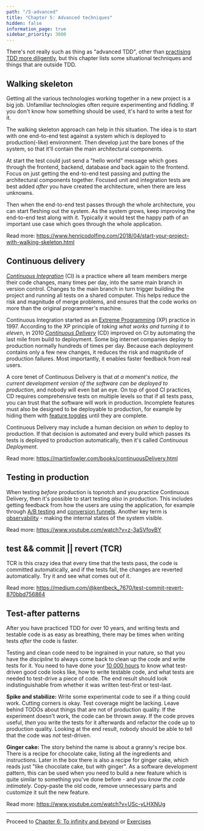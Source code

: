 ```yaml
---
path: "/5-advanced"
title: "Chapter 5: Advanced techniques"
hidden: false
information_page: true
sidebar_priority: 3000
---
```


There's not really such as thing as "advanced TDD", other than [practising TDD more diligently](https://blog.thecodewhisperer.com/permalink/the-myth-of-advanced-tdd), but this chapter lists some situational techniques and things that are outside TDD.  


## Walking skeleton

Getting all the various technologies working together in a new project is a big job. Unfamiliar technologies often require experimenting and fiddling. If you don't know how something should be used, it's hard to write a test for it.

The walking skeleton approach can help in this situation. The idea is to start with one end-to-end test against a system which is deployed to production(-like) environment. Then develop just the bare bones of the system, so that it'll contain the main architectural components.

At start the test could just send a "hello world" message which goes through the frontend, backend, database and back again to the frontend. Focus on just getting the end-to-end test passing and putting the architectural components together. Focused unit and integration tests are best added *after* you have created the architecture, when there are less unknowns.

Then when the end-to-end test passes through the whole architecture, you can start fleshing out the system. As the system grows, keep improving the end-to-end test along with it. Typically it would test the happy path of an important use case which goes through the whole application.

Read more:
https://www.henricodolfing.com/2018/04/start-your-project-with-walking-skeleton.html


## Continuous delivery

[*Continuous Integration*](https://martinfowler.com/articles/continuousIntegration.html) (CI) is a practice where all team members merge their code changes, many times per day, into the same main branch in version control. Changes to the main branch in turn trigger building the project and running all tests on a shared computer. This helps reduce the risk and magnitude of merge problems, and ensures that the code works on more than the original programmer's machine.

Continuous Integration started as an [Extreme Programming](https://martinfowler.com/bliki/ExtremeProgramming.html) (XP) practice in 1997. According to the XP principle of *taking what works and turning it to eleven*, in 2010 [*Continuous Delivery*](https://martinfowler.com/bliki/ContinuousDelivery.html) (CD) improved on CI by automating the last mile from build to deployment. Some big internet companies deploy to production normally hundreds of times per day. Because each deployment contains only a few new changes, it reduces the risk and magnitude of production failures. Most importantly, it enables faster feedback from real users.

A core tenet of Continuous Delivery is that *at a moment's notice, the current development version of the software can be deployed to production*, and nobody will even bat an eye. On top of good CI practices, CD requires comprehensive tests on multiple levels so that if all tests pass, you can trust that the software will work in production. Incomplete features must also be designed to be deployable to production, for example by hiding them with [feature toggles](https://martinfowler.com/articles/feature-toggles.html) until they are complete.

Continuous Delivery may include a human decision on *when* to deploy to production. If that decision is automated and every build which passes its tests is deployed to production automatically, then it's called *Continuous Deployment*.

Read more:
https://martinfowler.com/books/continuousDelivery.html


## Testing in production

When testing *before* production is topnotch and you practice Continuous Delivery, then it's possible to start testing *also* in production. This includes getting feedback from how the users are using the application, for example through [A/B testing](https://en.wikipedia.org/wiki/A/B_testing) and [conversion funnels](https://en.wikipedia.org/wiki/Purchase_funnel). Another key term is [observability](https://thenewstack.io/monitoring-and-observability-whats-the-difference-and-why-does-it-matter/) - making the internal states of the system visible.

Read more:
https://www.youtube.com/watch?v=z-3aSVfoyBY


## test && commit || revert (TCR)

TCR is this crazy idea that every time that the tests pass, the code is committed automatically, and if the tests fail, the changes are reverted automatically. Try it and see what comes out of it.

Read more:
https://medium.com/@kentbeck_7670/test-commit-revert-870bbd756864


## Test-after patterns

After you have practiced TDD for over 10 years, and writing tests and testable code is as easy as breathing, there may be times when writing tests *after* the code is faster.

Testing and clean code need to be ingrained in your nature, so that you have the *discipline* to always come back to clean up the code and write tests for it. You need to have done your [10 000 hours](https://norvig.com/21-days.html) to know what test-driven good code looks like, how to write testable code, and what tests are needed to test-drive a piece of code. The end result should look indistinguishable from whether it was written test-first or test-last.

**Spike and stabilize:** Write some experimental code to see if a thing could work. Cutting corners is okay. Test coverage might be lacking. Leave behind TODOs about things that are not of production quality. If the experiment doesn't work, the code can be thrown away. If the code proves useful, *then* you write the tests for it afterwards and refactor the code up to production quality. Looking at the end result, nobody should be able to tell that the code was *not* test-driven.

**Ginger cake:** The story behind the name is about a granny's recipe box. There is a recipe for chocolate cake, listing all the ingredients and instructions. Later in the box there is also a recipe for ginger cake, which reads just "like chocolate cake, but with ginger". As a software development pattern, this can be used when you need to build a new feature which is quite similar to something you've done before - and you *know the code intimately*. Copy-paste the old code, remove unnecessary parts and customize it suit the new feature.

Read more:
https://www.youtube.com/watch?v=USc-yLHXNUg

---

Proceed to [Chapter 6: To infinity and beyond](/6-afterword) or [Exercises](/exercises)
